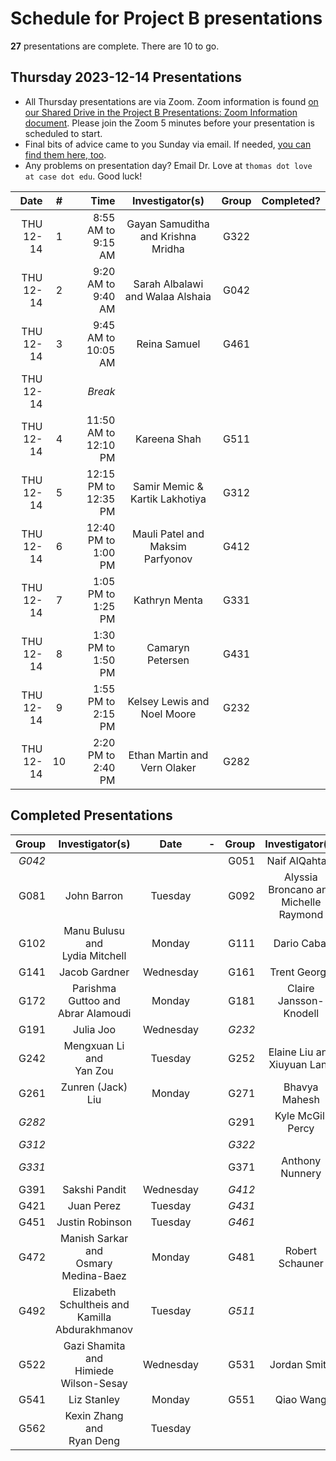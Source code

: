 # Schedule for Project B presentations

**27** presentations are complete. There are 10 to go.

## Thursday 2023-12-14 Presentations

- All Thursday presentations are via Zoom. Zoom information is found [on our Shared Drive in the Project B Presentations: Zoom Information document](https://docs.google.com/document/d/1ARSzHgUeoPW45ljzvecc46pHzUEQvjpDARB0a4-5418/edit?usp=sharing). Please join the Zoom 5 minutes before your presentation is scheduled to start.
- Final bits of advice came to you Sunday via email. If needed, [you can find them here, too](https://github.com/THOMASELOVE/431-classes-2023/blob/main/projB/final_presentation_advice.md).
- Any problems on presentation day? Email Dr. Love at `thomas dot love at case dot edu`. Good luck!

Date | # | Time | Investigator(s) | Group | Completed?
---------: | :-: | --------: | :---------------------------------: | :-----: | :------:
THU 12-14 | 1 | 8:55 AM to 9:15 AM | Gayan Samuditha and Krishna Mridha | G322
THU 12-14 | 2 | 9:20 AM to 9:40 AM | Sarah Albalawi and Walaa Alshaia | G042
THU 12-14 | 3 | 9:45 AM to 10:05 AM | Reina Samuel | G461
THU 12-14 | | *Break*
THU 12-14 | 4 | 11:50 AM to 12:10 PM | Kareena Shah | G511
THU 12-14 | 5 | 12:15 PM to 12:35 PM | Samir Memic & Kartik Lakhotiya | G312
THU 12-14 | 6 | 12:40 PM to 1:00 PM | Mauli Patel and Maksim Parfyonov | G412
THU 12-14 | 7 | 1:05 PM to 1:25 PM | Kathryn Menta | G331
THU 12-14 | 8 | 1:30 PM to 1:50 PM | Camaryn Petersen | G431
THU 12-14 | 9 | 1:55 PM to 2:15 PM | Kelsey Lewis and Noel Moore | G232
THU 12-14 | 10 | 2:20 PM to 2:40 PM | Ethan Martin and Vern Olaker | G282

## Completed Presentations

Group | Investigator(s) | Date | - | Group | Investigator(s) | Date
---: | :--------------------------------: | :-----: | -- | ---: | :--------------------------------: | :-----: 
*G042* | | | | G051 | Naif AlQahtani | Monday
G081 | John Barron | Tuesday | | G092 | Alyssia Broncano and <br /> Michelle Raymond | Wednesday
G102 | Manu Bulusu and <br /> Lydia Mitchell | Monday | | G111 | Dario Cabal | Wednesday
G141 | Jacob Gardner | Wednesday | | G161 | Trent George | Tuesday 
G172 | Parishma Guttoo and <br /> Abrar Alamoudi | Monday | | G181 | Claire Jansson-Knodell | Monday 
G191 | Julia Joo | Wednesday | | *G232* |
G242 | Mengxuan Li and <br /> Yan Zou | Tuesday | | G252 | Elaine Liu and <br /> Xiuyuan Lang | Wednesday 
G261 | Zunren (Jack) Liu | Monday | | G271 | Bhavya Mahesh | Wednesday 
*G282* | | | | G291 | Kyle McGill Percy | Monday 
*G312* | | | | *G322* | 
*G331* | | | | G371 | Anthony Nunnery | Wednesday 
G391 | Sakshi Pandit | Wednesday | | *G412* | 
G421 | Juan Perez | Tuesday | | *G431* |
G451 | Justin Robinson | Tuesday | | *G461* |
G472 | Manish Sarkar and <br /> Osmary Medina-Baez | Monday | | G481 | Robert Schauner | Monday 
G492 | Elizabeth Schultheis and <br /> Kamilla Abdurakhmanov | Tuesday | | *G511* |
G522 | Gazi Shamita and <br /> Himiede Wilson-Sesay | Wednesday | | G531 | Jordan Smith | Monday 
G541 | Liz Stanley | Monday | | G551 | Qiao Wang | Wednesday
G562 | Kexin Zhang and <br /> Ryan Deng | Tuesday
